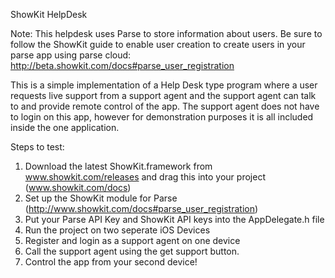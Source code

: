 ShowKit HelpDesk

Note: This helpdesk uses Parse to store information about users. Be sure to follow the ShowKit guide to enable user creation to create users in your parse app using parse cloud: http://beta.showkit.com/docs#parse_user_registration


This is a simple implementation of a Help Desk type program where a user requests live support from a support agent and the support agent can talk to and provide remote control of the app. The support agent does not have to login on this app, however for demonstration purposes it is all included inside the one application.

Steps to test:

1. Download the latest ShowKit.framework from www.showkit.com/releases and drag this into your project (www.showkit.com/docs)
2. Set up the ShowKit module for Parse (http://www.showkit.com/docs#parse_user_registration)
3. Put your Parse API Key and ShowKit API keys into the AppDelegate.h file
4. Run the project on two seperate iOS Devices
5. Register and login as a support agent on one device
6. Call the support agent using the get support button.
7. Control the app from your second device!